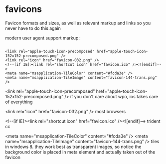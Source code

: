 favicons
========

Favicon formats and sizes, as well as relevant markup and links so you never have to do this again

modern user agent support markup:  
<pre><code>
&#60;link rel="apple-touch-icon-precomposed" href="apple-touch-icon-152x152-precomposed.png" /&#62;
&#60;link rel="icon" href="favicon-032.png" /&#62;
&#60;!--[if IE]&#62;&#60;link rel="shortcut icon" href="favicon.ico" /&#62;&#60;![endif]--&#62;
&#60;meta name="msapplication-TileColor" content="#fcda3e" /&#62;
&#60;meta name="msapplication-TileImage" content="favicon-144-trans.png" /&#62;
</code></pre>

&#60;link rel="apple-touch-icon-precomposed" href="apple-touch-icon-152x152-precomposed.png" /&#62;
if you don't care about wpo, ios takes care of everything

&#60;link rel="icon" href="favicon-032.png" /&#62;
most browsers

&#60;!--[if IE]&#62;&#60;link rel="shortcut icon" href="favicon.ico" /&#62;&#60;![endif]--&#62;
trident cc

&#60;meta name="msapplication-TileColor" content="#fcda3e" /&#62;
&#60;meta name="msapplication-TileImage" content="favicon-144-trans.png" /&#62;
tiles in windows 8. they work best as transparent images, so notice the background color is placed in meta element and actually taken out of the favicon

